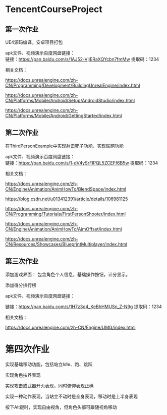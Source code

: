 # TencentCourseProject



## 第一次作业

UE4源码编译，安卓项目打包 

apk文件、视频演示百度网盘链接：  
链接：https://pan.baidu.com/s/1AJ52-VjIERaXQYcbn7fmMw 
提取码：1234 


相关文档：

https://docs.unrealengine.com/zh-CN/Programming/Development/BuildingUnrealEngine/index.html

https://docs.unrealengine.com/zh-CN/Platforms/Mobile/Android/Setup/AndroidStudio/index.html

https://docs.unrealengine.com/zh-CN/Platforms/Mobile/Android/GettingStarted/index.html



## 第二次作业

在ThirdPersonExample中实现射击靶子功能，实现联网功能 

apk文件、视频演示百度网盘链接：  
链接：https://pan.baidu.com/s/1-dV4ySrFlPQL5ZCEFf6B5w 
提取码：1234 

相关文档：

https://docs.unrealengine.com/zh-CN/Engine/Animation/AnimHowTo/BlendSpace/index.html

https://blog.csdn.net/u013412391/article/details/106981125

https://docs.unrealengine.com/zh-CN/Programming/Tutorials/FirstPersonShooter/index.html

https://docs.unrealengine.com/zh-CN/Engine/Animation/AnimHowTo/AimOffset/index.html

https://docs.unrealengine.com/zh-CN/Resources/Showcases/BlueprintMultiplayer/index.html



## 第三次作业 

添加游戏界面： 包含角色个人信息，基础操作按钮，计分显示。 

添加得分排行榜 

apk文件、视频演示百度网盘链接：  

链接：https://pan.baidu.com/s/1H7z3d4_KeBhHMUSn_Z-N9g 
提取码：1234  

相关文档：

https://docs.unrealengine.com/zh-CN/Engine/UMG/index.html 



# 第四次作业 

实现基础移动功能，包括站立Idle、跑、跳跃 

实现角色扶养表现 

实现攻击或武器开火表现，同时俯仰表现正确 

实现一种动作表现，当站立不动时是全身表现，移动时是上半身表现 

按下Alt键时，实现自由视角，但角色头部可跟随视角移动 

